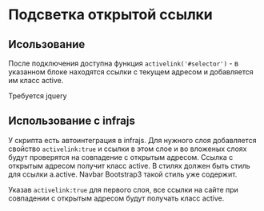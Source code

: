 # Подсветка открытой ссылки

## Исользование
После подключения доступна функция ```activelink('#selector')``` - в указанном блоке находятся ссылки с текущем адресом и добавляется им класс active.

Требуется jquery

## Использование с infrajs
У скрипта есть автоинтеграция в infrajs.
Для нужного слоя добавляется свойство ```activelink:true``` и ссылки в этом слое и во вложеных слоях будут проверятся на совпадение с открытым адресом. 
Ссылка с открытым адресом получит класс active. 
В стилях должен быть стиль для ссылки a.active. Navbar Bootstrap3 такой стиль уже содержит.

Указав ```activelink:true``` для первого слоя, все ссылки на сайте при совпадении с открытым адресом будут получать класс active. 
